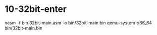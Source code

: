 # 10-32bit-enter

nasm -f bin 32bit-main.asm -o bin/32bit-main.bin
qemu-system-x86_64 bin/32bit-main.bin